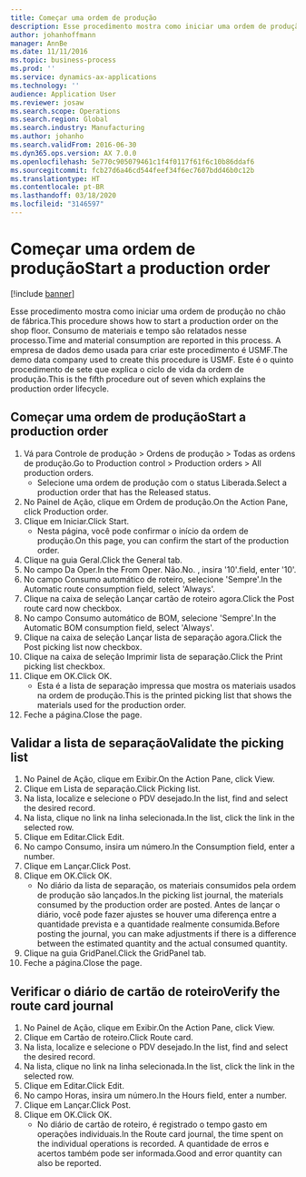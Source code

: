 ```yaml
---
title: Começar uma ordem de produção
description: Esse procedimento mostra como iniciar uma ordem de produção no chão de fábrica.
author: johanhoffmann
manager: AnnBe
ms.date: 11/11/2016
ms.topic: business-process
ms.prod: ''
ms.service: dynamics-ax-applications
ms.technology: ''
audience: Application User
ms.reviewer: josaw
ms.search.scope: Operations
ms.search.region: Global
ms.search.industry: Manufacturing
ms.author: johanho
ms.search.validFrom: 2016-06-30
ms.dyn365.ops.version: AX 7.0.0
ms.openlocfilehash: 5e770c905079461c1f4f0117f61f6c10b86ddaf6
ms.sourcegitcommit: fcb27d6a46cd544feef34f6ec7607bdd46b0c12b
ms.translationtype: HT
ms.contentlocale: pt-BR
ms.lasthandoff: 03/18/2020
ms.locfileid: "3146597"
---
```

# <a name="start-a-production-order"></a><span data-ttu-id="bd604-103">Começar uma ordem de produção</span><span class="sxs-lookup"><span data-stu-id="bd604-103">Start a production order</span></span>

[!include [banner](../../includes/banner.md)]

<span data-ttu-id="bd604-104">Esse procedimento mostra como iniciar uma ordem de produção no chão de fábrica.</span><span class="sxs-lookup"><span data-stu-id="bd604-104">This procedure shows how to start a production order on the shop floor.</span></span> <span data-ttu-id="bd604-105">Consumo de materiais e tempo são relatados nesse processo.</span><span class="sxs-lookup"><span data-stu-id="bd604-105">Time and material consumption are reported in this process.</span></span> <span data-ttu-id="bd604-106">A empresa de dados demo usada para criar este procedimento é USMF.</span><span class="sxs-lookup"><span data-stu-id="bd604-106">The demo data company used to create this procedure is USMF.</span></span> <span data-ttu-id="bd604-107">Este é o quinto procedimento de sete que explica o ciclo de vida da ordem de produção.</span><span class="sxs-lookup"><span data-stu-id="bd604-107">This is the fifth procedure out of seven which explains the production order lifecycle.</span></span>


## <a name="start-a-production-order"></a><span data-ttu-id="bd604-108">Começar uma ordem de produção</span><span class="sxs-lookup"><span data-stu-id="bd604-108">Start a production order</span></span>
1. <span data-ttu-id="bd604-109">Vá para Controle de produção > Ordens de produção > Todas as ordens de produção.</span><span class="sxs-lookup"><span data-stu-id="bd604-109">Go to Production control > Production orders > All production orders.</span></span>
    * <span data-ttu-id="bd604-110">Selecione uma ordem de produção com o status Liberada.</span><span class="sxs-lookup"><span data-stu-id="bd604-110">Select a production order that has the Released status.</span></span>  
2. <span data-ttu-id="bd604-111">No Painel de Ação, clique em Ordem de produção.</span><span class="sxs-lookup"><span data-stu-id="bd604-111">On the Action Pane, click Production order.</span></span>
3. <span data-ttu-id="bd604-112">Clique em Iniciar.</span><span class="sxs-lookup"><span data-stu-id="bd604-112">Click Start.</span></span>
    * <span data-ttu-id="bd604-113">Nesta página, você pode confirmar o início da ordem de produção.</span><span class="sxs-lookup"><span data-stu-id="bd604-113">On this page, you can confirm the start of the production order.</span></span>  
4. <span data-ttu-id="bd604-114">Clique na guia Geral.</span><span class="sxs-lookup"><span data-stu-id="bd604-114">Click the General tab.</span></span>
5. <span data-ttu-id="bd604-115">No campo Da Oper.</span><span class="sxs-lookup"><span data-stu-id="bd604-115">In the From Oper.</span></span> <span data-ttu-id="bd604-116">Não.</span><span class="sxs-lookup"><span data-stu-id="bd604-116">No.</span></span> <span data-ttu-id="bd604-117">, insira '10'.</span><span class="sxs-lookup"><span data-stu-id="bd604-117">field, enter '10'.</span></span>
6. <span data-ttu-id="bd604-118">No campo Consumo automático de roteiro, selecione 'Sempre'.</span><span class="sxs-lookup"><span data-stu-id="bd604-118">In the Automatic route consumption field, select 'Always'.</span></span>
7. <span data-ttu-id="bd604-119">Clique na caixa de seleção Lançar cartão de roteiro agora.</span><span class="sxs-lookup"><span data-stu-id="bd604-119">Click the Post route card now checkbox.</span></span>
8. <span data-ttu-id="bd604-120">No campo Consumo automático de BOM, selecione 'Sempre'.</span><span class="sxs-lookup"><span data-stu-id="bd604-120">In the Automatic BOM consumption field, select 'Always'.</span></span>
9. <span data-ttu-id="bd604-121">Clique na caixa de seleção Lançar lista de separação agora.</span><span class="sxs-lookup"><span data-stu-id="bd604-121">Click the Post picking list now checkbox.</span></span>
10. <span data-ttu-id="bd604-122">Clique na caixa de seleção Imprimir lista de separação.</span><span class="sxs-lookup"><span data-stu-id="bd604-122">Click the Print picking list checkbox.</span></span>
11. <span data-ttu-id="bd604-123">Clique em OK.</span><span class="sxs-lookup"><span data-stu-id="bd604-123">Click OK.</span></span>
    * <span data-ttu-id="bd604-124">Esta é a lista de separação impressa que mostra os materiais usados na ordem de produção.</span><span class="sxs-lookup"><span data-stu-id="bd604-124">This is the printed picking list that shows the materials used for the production order.</span></span>  
12. <span data-ttu-id="bd604-125">Feche a página.</span><span class="sxs-lookup"><span data-stu-id="bd604-125">Close the page.</span></span>

## <a name="validate-the-picking-list"></a><span data-ttu-id="bd604-126">Validar a lista de separação</span><span class="sxs-lookup"><span data-stu-id="bd604-126">Validate the picking list</span></span>
1. <span data-ttu-id="bd604-127">No Painel de Ação, clique em Exibir.</span><span class="sxs-lookup"><span data-stu-id="bd604-127">On the Action Pane, click View.</span></span>
2. <span data-ttu-id="bd604-128">Clique em Lista de separação.</span><span class="sxs-lookup"><span data-stu-id="bd604-128">Click Picking list.</span></span>
3. <span data-ttu-id="bd604-129">Na lista, localize e selecione o PDV desejado.</span><span class="sxs-lookup"><span data-stu-id="bd604-129">In the list, find and select the desired record.</span></span>
4. <span data-ttu-id="bd604-130">Na lista, clique no link na linha selecionada.</span><span class="sxs-lookup"><span data-stu-id="bd604-130">In the list, click the link in the selected row.</span></span>
5. <span data-ttu-id="bd604-131">Clique em Editar.</span><span class="sxs-lookup"><span data-stu-id="bd604-131">Click Edit.</span></span>
6. <span data-ttu-id="bd604-132">No campo Consumo, insira um número.</span><span class="sxs-lookup"><span data-stu-id="bd604-132">In the Consumption field, enter a number.</span></span>
7. <span data-ttu-id="bd604-133">Clique em Lançar.</span><span class="sxs-lookup"><span data-stu-id="bd604-133">Click Post.</span></span>
8. <span data-ttu-id="bd604-134">Clique em OK.</span><span class="sxs-lookup"><span data-stu-id="bd604-134">Click OK.</span></span>
    * <span data-ttu-id="bd604-135">No diário da lista de separação, os materiais consumidos pela ordem de produção são lançados.</span><span class="sxs-lookup"><span data-stu-id="bd604-135">In the picking list journal, the materials consumed by the production order are posted.</span></span> <span data-ttu-id="bd604-136">Antes de lançar o diário, você pode fazer ajustes se houver uma diferença entre a quantidade prevista e a quantidade realmente consumida.</span><span class="sxs-lookup"><span data-stu-id="bd604-136">Before posting the journal, you can make adjustments if there is a difference between the estimated quantity and the actual consumed quantity.</span></span>  
9. <span data-ttu-id="bd604-137">Clique na guia GridPanel.</span><span class="sxs-lookup"><span data-stu-id="bd604-137">Click the GridPanel tab.</span></span>
10. <span data-ttu-id="bd604-138">Feche a página.</span><span class="sxs-lookup"><span data-stu-id="bd604-138">Close the page.</span></span>

## <a name="verify-the-route-card-journal"></a><span data-ttu-id="bd604-139">Verificar o diário de cartão de roteiro</span><span class="sxs-lookup"><span data-stu-id="bd604-139">Verify the route card journal</span></span>
1. <span data-ttu-id="bd604-140">No Painel de Ação, clique em Exibir.</span><span class="sxs-lookup"><span data-stu-id="bd604-140">On the Action Pane, click View.</span></span>
2. <span data-ttu-id="bd604-141">Clique em Cartão de roteiro.</span><span class="sxs-lookup"><span data-stu-id="bd604-141">Click Route card.</span></span>
3. <span data-ttu-id="bd604-142">Na lista, localize e selecione o PDV desejado.</span><span class="sxs-lookup"><span data-stu-id="bd604-142">In the list, find and select the desired record.</span></span>
4. <span data-ttu-id="bd604-143">Na lista, clique no link na linha selecionada.</span><span class="sxs-lookup"><span data-stu-id="bd604-143">In the list, click the link in the selected row.</span></span>
5. <span data-ttu-id="bd604-144">Clique em Editar.</span><span class="sxs-lookup"><span data-stu-id="bd604-144">Click Edit.</span></span>
6. <span data-ttu-id="bd604-145">No campo Horas, insira um número.</span><span class="sxs-lookup"><span data-stu-id="bd604-145">In the Hours field, enter a number.</span></span>
7. <span data-ttu-id="bd604-146">Clique em Lançar.</span><span class="sxs-lookup"><span data-stu-id="bd604-146">Click Post.</span></span>
8. <span data-ttu-id="bd604-147">Clique em OK.</span><span class="sxs-lookup"><span data-stu-id="bd604-147">Click OK.</span></span>
    * <span data-ttu-id="bd604-148">No diário de cartão de roteiro, é registrado o tempo gasto em operações individuais.</span><span class="sxs-lookup"><span data-stu-id="bd604-148">In the Route card journal, the time spent on the individual operations is recorded.</span></span> <span data-ttu-id="bd604-149">A quantidade de erros e acertos também pode ser informada.</span><span class="sxs-lookup"><span data-stu-id="bd604-149">Good and error quantity can also be reported.</span></span>  
